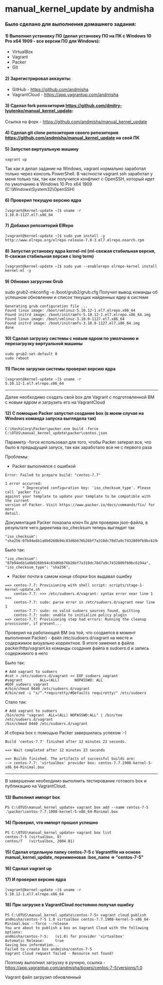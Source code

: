 # manual_kernel_update by andmisha

### Было сделано для выполнения домашнего задания:
#### 1) Выполнил установку ПО (делал установку ПО на ПК с Windows 10 Pro x64 1909 - все версии ПО для Windows):
- VirtualBox
- Vagrant
- Packer
- Git
#### 2) Зарегистрировал аккаунты:
- GitHub - https://github.com/andmisha
- VagrantCloud - https://app.vagrantup.com/andmisha
#### 3) Сделал fork репозитория https://github.com/dmitry-lyutenko/manual_kernel_update:
Ссылка на форк - https://github.com/andmisha/manual_kernel_update
#### 4) Сделал git clone репозитория своего репозитория https://github.com/andmisha/manual_kernel_update на свой ПК
#### 5) Запустил виртуальную машину
```
vagrant up
```
Так как я делал задание на Windows, vagrant нормально заработал только через консоль PowerShell. В частности vagrant ssh заработал у меня только так, так как получился конфликт
c OpenSSH, который идет по умолчанию в Windows 10 Pro x64 1909 (C:\Windows\System32\OpenSSH)
#### 6) Проверил текущую версию ядра
```
[vagrant@kernel-update ~]$ uname -r
3.10.0-1127.el7.x86_64
```
#### 7) Добавил репозиторий ElRepo
```
[vagrant@kernel-update ~]$ sudo yum install -y http://www.elrepo.org/elrepo-release-7.0-3.el7.elrepo.noarch.rpm
```
#### 8) Запустил установку ядра kernel-ml (ml-свежая стабильная версия, lt-свежая стабильная версия c long term)
```
[vagrant@kernel-update ~]$ sudo yum --enablerepo elrepo-kernel install kernel-ml -y
```
#### 9) Обновил загрузчик Grub
sudo grub2-mkconfig -o /boot/grub2/grub.cfg
Получил вывод команды об успешном обновлении и список текущих найденных ядер в системе
```
Generating grub configuration file ...
Found linux image: /boot/vmlinuz-5.10.12-1.el7.elrepo.x86_64
Found initrd image: /boot/initramfs-5.10.12-1.el7.elrepo.x86_64.img
Found linux image: /boot/vmlinuz-3.10.0-1127.el7.x86_64
Found initrd image: /boot/initramfs-3.10.0-1127.el7.x86_64.img
done
```
#### 10) Сделал загрузку системы с новым ядром по умолчанию и перезагрузку виртуальной машины
```
sudo grub2-set-default 0
sudo reboot
```
#### 11) После загрузки системы проверил версию ядра
```
[vagrant@kernel-update ~]$ uname -r
5.10.12-1.el7.elrepo.x86_64
```
---
Далее необходимо создать свой box для Vagrant с подготовленной ВМ с новым ядром и загрузить его на VagrantCloud
#### 12) С помощью Packer запустил создание box (в моем случае на Windows команда запуска выглядела так)
```
C:\HashiCorp\Packer\packer.exe build -force C:\OTUS\manual_kernel_update\packer\centos.json
```
Параметр -force использовал для того, чтобы Packer затерал все, что было в предыдущий запуск, так как заработало все не с первого раза

Проблемы:
- Packer выполнялся с ошибкой
```
Error: Failed to prepare build: "centos-7.7"

1 error occurred:
        * Deprecated configuration key: 'iso_checksum_type'. Please call `packer fix`
against your template to update your template to be compatible with the current
version of Packer. Visit https://www.packer.io/docs/commands/fix/ for more
detail.
```
Документация Packer показала ключ fix для проверки json-файла, в результате чего директива iso_checksum теперь выглядит так
```
"iso_checksum": "sha256:07b94e6b1a0b0260b94c83d6bb76b26bf7a310dc78d7a9c7432809fb9bc6194a",
```
Было так:
```
"iso_checksum": "07b94e6b1a0b0260b94c83d6bb76b26bf7a310dc78d7a9c7432809fb9bc6194a",
"iso_checksum_type": "sha256",
```
- Packer почти в самом конце сборки box выдавал ошибку
```
==> centos-7.7: Provisioning with shell script: scripts/stage-1-kernel-update.sh
    centos-7.7: >>> /etc/sudoers.d/vagrant: syntax error near line 1 <<<
    centos-7.7: sudo: parse error in /etc/sudoers.d/vagrant near line 1
    centos-7.7: sudo: no valid sudoers sources found, quitting
    centos-7.7: sudo: unable to initialize policy plugin
==> centos-7.7: Provisioning step had errors: Running the cleanup provisioner, if present...
```
Проверил на работающей ВМ (на той, что создается в момент выполнения Packer) - файл /etc/sudoers.d/vagrant на месте и содержимое визуально корректное.
В итоге заменил в файле packer/http/vagrant.ks команды создания файла в sudoers.d и запись содержимого в него

Было так:
```
# Add vagrant to sudoers
#cat > /etc/sudoers.d/vagrant << EOF_sudoers_vagrant
#vagrant        ALL=(ALL)       NOPASSWD: ALL
#EOF_sudoers_vagrant
#/bin/chmod 0440 /etc/sudoers.d/vagrant
#/bin/sed -i "s/^.*requiretty/#Defaults requiretty/" /etc/sudoers
```

Стало так:
```
# Add vagrant to sudoers
/bin/echo "vagrant  ALL=(ALL) NOPASSWD:ALL" | /bin/tee /etc/sudoers.d/vagrant
/bin/chmod 0440 /etc/sudoers.d/vagrant
```
И сборка box с помощью Packer завершилась успехом :-)
```
Build 'centos-7.7' finished after 12 minutes 23 seconds.

==> Wait completed after 12 minutes 23 seconds

==> Builds finished. The artifacts of successful builds are:
--> centos-7.7: 'virtualbox' provider box: centos-7.7.1908-kernel-5-x86_64-Minimal.box
```
---
В завершении необходимо выполнить тестирование готового box и публикацию на VagrantCloud.
#### 13) Выполнил импорт box
```
PS C:\OTUS\manual_kernel_update> vagrant box add --name centos-7-5 .\packer\centos-7.7.1908-kernel-5-x86_64-Minimal.box
```
#### 14) Проверил, что импорт прошел успешно
```
PS C:\OTUS\manual_kernel_update> vagrant box list
centos-7-5 (virtualbox, 0)
centos/7   (virtualbox, 2004.01)
```
#### 15) Сделал отдельную папку centos-7-5 с Vagrantfile на основе manual_kernel_update, переименовав :box_name => "centos-7-5"
#### 16) Сделал vagrant up
#### 17) И проверил версию ядра
```
[vagrant@kernel-update ~]$ uname -r
5.10.12-1.el7.elrepo.x86_64
```
#### 18) При загрузке в VagrantCloud постоянно получал ошибку
```
PS C:\OTUS\manual_kernel_update\centos-7-5> vagrant cloud publish andmisha/centos-7-5 1.0 virtualbox centos-7.7.1908-kernel-5-x86_64-Minimal.box --force --release
You are about to publish a box on Vagrant Cloud with the following options:
andmisha/centos-7-5:   (v1.0) for provider 'virtualbox'
Automatic Release:     true
Saving box information...
Failed to create box andmisha/centos-7-5
Vagrant Cloud request failed - Resource not found!
```
Поэтому выполнил загрузку в ручную, ссылка - https://app.vagrantup.com/andmisha/boxes/centos-7-5/versions/1.0

Vagrant файл загрузил обновленный

